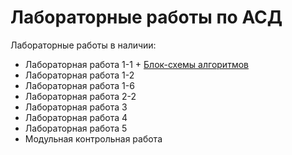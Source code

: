 # Лабораторные работы по АСД
Лабораторные работы в наличии:
- Лабораторная работа 1-1 + [Блок-схемы алгоритмов](https://lucid.app/documents#/dashboard?folder_id=home&browser=icon)
- Лабораторная работа 1-2
- Лабораторная работа 1-6
- Лабораторная работа 2-2
- Лабораторная работа 3
- Лабораторная работа 4
- Лабораторная работа 5
- Модульная контрольная работа
